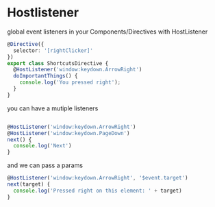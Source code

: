 # Hostlistener

 global event listeners in your Components/Directives with HostListener

```typescript
@Directive({
  selector: '[rightClicker]'
})
export class ShortcutsDirective {
  @HostListener('window:keydown.ArrowRight')
  doImportantThings() {
    console.log('You pressed right');
  }
}
```

you can have a mutiple listeners

```typescript

@HostListener('window:keydown.ArrowRight')
@HostListener('window:keydown.PageDown')
next() {
  console.log('Next')
}
```

and we can pass a params
```typescript
@HostListener('window:keydown.ArrowRight', '$event.target')
next(target) {
  console.log('Pressed right on this element: ' + target)
}
```